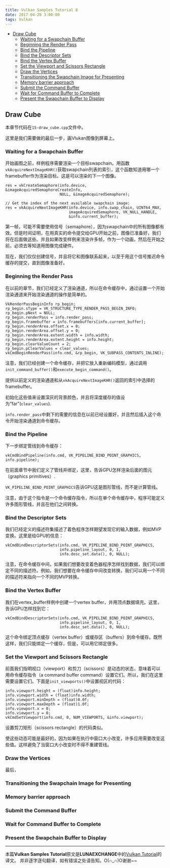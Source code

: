 ```yaml
---
title: Vulkan Samples Tutorial 8
date: 2017-04-28 3:00:00
tags: Vulkan
---
```


<!-- TOC -->

- [Draw Cube](#draw-cube)
    - [Waiting for a Swapchain Buffer](#waiting-for-a-swapchain-buffer)
    - [Beginning the Render Pass](#beginning-the-render-pass)
    - [Bind the Pipeline](#bind-the-pipeline)
    - [Bind the Descriptor Sets](#bind-the-descriptor-sets)
    - [Bind the Vertex Buffer](#bind-the-vertex-buffer)
    - [Set the Viewport and Scissors Rectangle](#set-the-viewport-and-scissors-rectangle)
    - [Draw the Vertices](#draw-the-vertices)
    - [Transitioning the Swapchain Image for Presenting](#transitioning-the-swapchain-image-for-presenting)
    - [Memory barrier approach](#memory-barrier-approach)
    - [Submit the Command Buffer](#submit-the-command-buffer)
    - [Wait for Command Buffer to Complete](#wait-for-command-buffer-to-complete)
    - [Present the Swapchain Buffer to Display](#present-the-swapchain-buffer-to-display)

<!-- /TOC -->

## Draw Cube

本章节代码在`15-draw_cube.cpp`文件中。

这里是我们需要做的最后一步，画Vlukan图像到屏幕上。

### Waiting for a Swapchain Buffer

开始画图之前，样例程序需要渲染一个目标swapchain。用函数`vkAcquireNextImageKHR()`获取swapchain列表的索引，这个函数知道用哪一个framebuffer作为渲染目标。这是可以渲染的下一个图像。
```
res = vkCreateSemaphore(info.device, &imageAcquiredSemaphoreCreateInfo,
                        NULL, &imageAcquiredSemaphore);

// Get the index of the next available swapchain image:
res = vkAcquireNextImageKHR(info.device, info.swap_chain, UINT64_MAX,
                            imageAcquiredSemaphore, VK_NULL_HANDLE,
                            &info.current_buffer);
```
第一帧，可能不需要使用信号（semaphore），因为swapchain中的所有图像都有效。但是时间证明，在用真实的命令提交给GPU开始之前，图像已准备好，我们将在后面做这些。并且如果改变样例来渲染许多帧，作为一个动画，然后在开始之前，必须去等知道用图像完成硬件。

现在，我们仅仅创建信号，并且将它和图像联系起来，以至于用这个信号推迟命令缓存的提交，直到图像准备好。

### Beginning the Render Pass

在以前的章节，我们已经定义了渲染通道，所以在命令缓存中，通过设置一个开始渲染通道来开始渲染通道的操作是简单的。
```
VkRenderPassBeginInfo rp_begin;
rp_begin.sType = VK_STRUCTURE_TYPE_RENDER_PASS_BEGIN_INFO;
rp_begin.pNext = NULL;
rp_begin.renderPass = info.render_pass;
rp_begin.framebuffer = info.framebuffers[info.current_buffer];
rp_begin.renderArea.offset.x = 0;
rp_begin.renderArea.offset.y = 0;
rp_begin.renderArea.extent.width = info.width;
rp_begin.renderArea.extent.height = info.height;
rp_begin.clearValueCount = 2;
rp_begin.pClearValues = clear_values;
vkCmdBeginRenderPass(info.cmd, &rp_begin, VK_SUBPASS_CONTENTS_INLINE);
```
注意，我们已经创建一个命令缓存，并把它放入重新编码模型，通过调用`init_command_buffer()`和`execute_begin_command()`。

提供以前定义的渲染通道和从`vkAcquireNextImageKHR()`返回的索引中选择的framebuffer。

初始化这些值来设置深灰的背景颜色，并且将深度缓存的值设为“far”(`clear_values`).

`info.render_pass`中剩下的需要的信息在以前已经设置好，并且然后插入这个命令开始渲染通道到命令缓存。

### Bind the Pipeline

下一步绑定管线到命令缓存：
```
vkCmdBindPipeline(info.cmd, VK_PIPELINE_BIND_POINT_GRAPHICS, info.pipeline);
```
在前面章节中我们定义了管线并绑定，这里，告诉GPU怎样渲染后面的图元（graphics primitives）.

`VK_PIPELINE_BIND_POINT_GRAPHICS`告诉GPU这是图形管线，而不是计算管线。

注意，由于这个指令是一个命令缓存指令，所以在单个命令缓存中，程序可能定义许多图形管线，并且在他们之间转换。

### Bind the Descriptor Sets

我们已经定义的描述符集描述了着色程序怎样期望发现它的输入数据，例如MVP变换。这里是给GPU的信息：
```
vkCmdBindDescriptorSets(info.cmd, VK_PIPELINE_BIND_POINT_GRAPHICS,
                        info.pipeline_layout, 0, 1,
                        info.desc_set.data(), 0, NULL);
```
注意，在命令缓存中间，如果我们想要改变着色器程序怎样找到数据，我们可以绑定不同的描述符。例如，我们想要在命令缓存中间改变转换，我们可以用一个不同的描述符来指向一个不同的MVP转换。

### Bind the Vertex Buffer

我们在vertex_buffer样例中创建一个vertex buffer，并用顶点数据填充。这里，告诉GPU怎样找到它：
```
vkCmdBindDescriptorSets(info.cmd, VK_PIPELINE_BIND_POINT_GRAPHICS,
                        info.pipeline_layout, 0, 1,
                        info.desc_set.data(), 0, NULL);
```
这个命令绑定顶点缓存（vertex buffer）或缓存区（buffers）到命令缓存。既然这样，我们只能绑定一个缓存，但是，可以用它绑定很多。

### Set the Viewport and Scissors Rectangle

前面我们指明视口（viewport）和剪刀（scissors）是动态的状态，意味着可以用命令缓存指令（a command buffer command）设置它们。所以，我们在这里需要设置它们。下面是`init_viewports()`中设置视区的代码：
```
info.viewport.height = (float)info.height;
info.viewport.width = (float)info.width;
info.viewport.minDepth = (float)0.0f;
info.viewport.maxDepth = (float)1.0f;
info.viewport.x = 0;
info.viewport.y = 0;
vkCmdSetViewport(info.cmd, 0, NUM_VIEWPORTS, &info.viewport);
```
设置剪刀矩形（scissors rectangle）的代码类似。

使这些动态可能是最好的，因为如果在执行中窗口大小改变，许多应用需要改变这些值。这样避免了当窗口大小改变时不得不重建管线。

### Draw the Vertices

最后，

### Transitioning the Swapchain Image for Presenting

### Memory barrier approach

### Submit the Command Buffer

### Wait for Command Buffer to Complete

### Present the Swapchain Buffer to Display

---

本篇**Vulkan Samples Tutorial**原文是**LUNAEXCHANGE**中的[Vulkan Tutorial](https://vulkan.lunarg.com/doc/sdk/1.0.42.1/windows/tutorial/html/index.html)的译文。
并非逐字逐句翻译，如有错误之处请告知。O(∩_∩)O谢谢~~




































